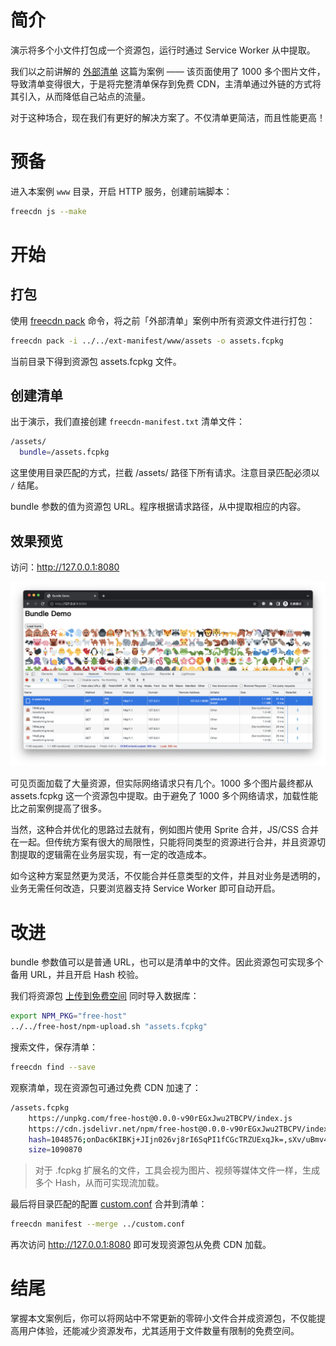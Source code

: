 # 简介

演示将多个小文件打包成一个资源包，运行时通过 Service Worker 从中提取。

我们以之前讲解的 [外部清单](../ext-manifest/README.md) 这篇为案例 —— 该页面使用了 1000 多个图片文件，导致清单变得很大，于是将完整清单保存到免费 CDN，主清单通过外链的方式将其引入，从而降低自己站点的流量。

对于这种场合，现在我们有更好的解决方案了。不仅清单更简洁，而且性能更高！


# 预备

进入本案例 `www` 目录，开启 HTTP 服务，创建前端脚本：

```bash
freecdn js --make
```


# 开始

## 打包

使用 [freecdn pack](../../docs/cli/README.md#pack) 命令，将之前「外部清单」案例中所有资源文件进行打包：

```bash
freecdn pack -i ../../ext-manifest/www/assets -o assets.fcpkg
```

当前目录下得到资源包 assets.fcpkg 文件。

## 创建清单

出于演示，我们直接创建 `freecdn-manifest.txt` 清单文件：

```bash
/assets/
  bundle=/assets.fcpkg
```

这里使用目录匹配的方式，拦截 /assets/ 路径下所有请求。注意目录匹配必须以 `/` 结尾。

bundle 参数的值为资源包 URL。程序根据请求路径，从中提取相应的内容。

## 效果预览

访问：http://127.0.0.1:8080

![](1.png)

可见页面加载了大量资源，但实际网络请求只有几个。1000 多个图片最终都从 assets.fcpkg 这一个资源包中提取。由于避免了 1000 多个网络请求，加载性能比之前案例提高了很多。

当然，这种合并优化的思路过去就有，例如图片使用 Sprite 合并，JS/CSS 合并在一起。但传统方案有很大的局限性，只能将同类型的资源进行合并，并且资源切割提取的逻辑需在业务层实现，有一定的改造成本。

如今这种方案显然更为灵活，不仅能合并任意类型的文件，并且对业务是透明的，业务无需任何改造，只要浏览器支持 Service Worker 即可自动开启。


# 改进

bundle 参数值可以是普通 URL，也可以是清单中的文件。因此资源包可实现多个备用 URL，并且开启 Hash 校验。

我们将资源包 [上传到免费空间](../free-host/README.md#npm-空间) 同时导入数据库：

```bash
export NPM_PKG="free-host"
../../free-host/npm-upload.sh "assets.fcpkg"
```

搜索文件，保存清单：

```bash
freecdn find --save
```

观察清单，现在资源包可通过免费 CDN 加速了：

```bash
/assets.fcpkg
	https://unpkg.com/free-host@0.0.0-v90rEGxJwu2TBCPV/index.js
	https://cdn.jsdelivr.net/npm/free-host@0.0.0-v90rEGxJwu2TBCPV/index.js
	hash=1048576;onDac6KIBKj+JIjn026vj8rI6SqPI1fCGcTRZUExqJk=,sXv/uBmv4WzCCIjfaCCXccQRkwG6i3/GodF8l9El6SY=
	size=1090870
```

> 对于 .fcpkg 扩展名的文件，工具会视为图片、视频等媒体文件一样，生成多个 Hash，从而可实现流加载。

最后将目录匹配的配置 [custom.conf](custom.conf) 合并到清单：

```bash
freecdn manifest --merge ../custom.conf
```

再次访问 http://127.0.0.1:8080 即可发现资源包从免费 CDN 加载。


# 结尾

掌握本文案例后，你可以将网站中不常更新的零碎小文件合并成资源包，不仅能提高用户体验，还能减少资源发布，尤其适用于文件数量有限制的免费空间。